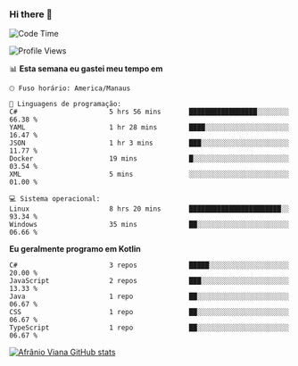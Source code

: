 ### Hi there 👋

<!--
**afranio-viana/afranio-viana** is a ✨ _special_ ✨ repository because its `README.md` (this file) appears on your GitHub profile.

Here are some ideas to get you started:

- 🔭 I’m currently working on ...
- 🌱 I’m currently learning ...
- 👯 I’m looking to collaborate on ...
- 🤔 I’m looking for help with ...
- 💬 Ask me about ...
- 📫 How to reach me: ...
- 😄 Pronouns: ...
- ⚡ Fun fact: ...
-->
<!--START_SECTION:waka-->
![Code Time](http://img.shields.io/badge/Code%20Time-198%20hrs%2034%20mins-blue)

![Profile Views](http://img.shields.io/badge/Visualizac%C3%B5es%20do%20perfil-6-blue)

📊 **Esta semana eu gastei meu tempo em** 

```text
🕑︎ Fuso horário: America/Manaus

💬 Linguagens de programação: 
C#                       5 hrs 56 mins       █████████████████░░░░░░░░   66.38 % 
YAML                     1 hr 28 mins        ████░░░░░░░░░░░░░░░░░░░░░   16.47 % 
JSON                     1 hr 3 mins         ███░░░░░░░░░░░░░░░░░░░░░░   11.77 % 
Docker                   19 mins             █░░░░░░░░░░░░░░░░░░░░░░░░   03.54 % 
XML                      5 mins              ░░░░░░░░░░░░░░░░░░░░░░░░░   01.00 % 

💻 Sistema operacional: 
Linux                    8 hrs 20 mins       ███████████████████████░░   93.34 % 
Windows                  35 mins             ██░░░░░░░░░░░░░░░░░░░░░░░   06.66 % 
```

**Eu geralmente programo em Kotlin** 

```text
C#                       3 repos             █████░░░░░░░░░░░░░░░░░░░░   20.00 % 
JavaScript               2 repos             ███░░░░░░░░░░░░░░░░░░░░░░   13.33 % 
Java                     1 repo              ██░░░░░░░░░░░░░░░░░░░░░░░   06.67 % 
CSS                      1 repo              ██░░░░░░░░░░░░░░░░░░░░░░░   06.67 % 
TypeScript               1 repo              ██░░░░░░░░░░░░░░░░░░░░░░░   06.67 % 
```




<!--END_SECTION:waka-->
[![Afrânio Viana GitHub stats](https://github-readme-stats.vercel.app/api?username=afranio-viana)](https://github.com/anuraghazra/github-readme-stats)
